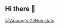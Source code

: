 ## Hi there 👋

[![Anurag's GitHub stats](https://github-readme-stats.vercel.app/api?username=overload0000)](https://github.com/anuraghazra/github-readme-stats)

<!--
**overload0000/overload0000** is a ✨ _special_ ✨ repository because its `README.md` (this file) appears on your GitHub profile.

Here are some ideas to get you started:

- 🔭 I’m currently working on ...
- 🌱 I’m currently learning ...
- 👯 I’m looking to collaborate on ...
- 🤔 I’m looking for help with ...
- 💬 Ask me about ...
- 📫 How to reach me: ...
- 😄 Pronouns: ...
- ⚡ Fun fact: ...
-->
